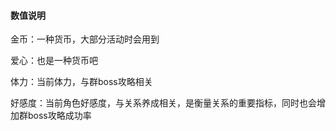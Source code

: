 #### 数值说明

金币：一种货币，大部分活动时会用到  

爱心：也是一种货币吧  

体力：当前体力，与群boss攻略相关

好感度：当前角色好感度，与关系养成相关，是衡量关系的重要指标，同时也会增加群boss攻略成功率



